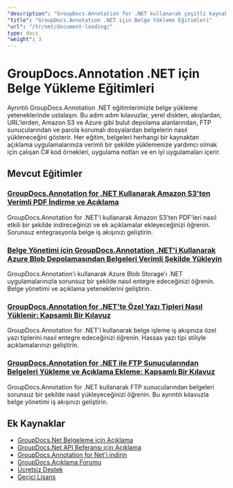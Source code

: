 ```yaml
---
"description": "GroupDocs.Annotation for .NET kullanarak çeşitli kaynaklardan belge yüklemeye yönelik adım adım eğitimler."
"title": "GroupDocs.Annotation .NET için Belge Yükleme Eğitimleri"
"url": "/tr/net/document-loading/"
type: docs
"weight": 3
---
```


# GroupDocs.Annotation .NET için Belge Yükleme Eğitimleri

Ayrıntılı GroupDocs.Annotation .NET eğitimlerimizle belge yükleme yeteneklerinde ustalaşın. Bu adım adım kılavuzlar, yerel diskten, akışlardan, URL'lerden, Amazon S3 ve Azure gibi bulut depolama alanlarından, FTP sunucularından ve parola korumalı dosyalardan belgelerin nasıl yükleneceğini gösterir. Her eğitim, belgeleri herhangi bir kaynaktan açıklama uygulamalarınıza verimli bir şekilde yüklemenize yardımcı olmak için çalışan C# kod örnekleri, uygulama notları ve en iyi uygulamaları içerir.

## Mevcut Eğitimler

### [GroupDocs.Annotation for .NET Kullanarak Amazon S3'ten Verimli PDF İndirme ve Açıklama](./download-annotate-pdfs-s3-groupdocs-dotnet/)
GroupDocs.Annotation for .NET'i kullanarak Amazon S3'ten PDF'leri nasıl etkili bir şekilde indireceğinizi ve ek açıklamalar ekleyeceğinizi öğrenin. Sorunsuz entegrasyonla belge iş akışınızı geliştirin.

### [Belge Yönetimi için GroupDocs.Annotation .NET'i Kullanarak Azure Blob Depolamasından Belgeleri Verimli Şekilde Yükleyin](./load-documents-azure-blob-groupdocs-annotation-dotnet/)
GroupDocs.Annotation'ı kullanarak Azure Blob Storage'ı .NET uygulamalarınızla sorunsuz bir şekilde nasıl entegre edeceğinizi öğrenin. Belge yönetimi ve açıklama yeteneklerini geliştirin.

### [GroupDocs.Annotation for .NET'te Özel Yazı Tipleri Nasıl Yüklenir: Kapsamlı Bir Kılavuz](./master-custom-font-loading-groupdocs-annotation-dotnet/)
GroupDocs.Annotation for .NET'i kullanarak belge işleme iş akışınıza özel yazı tiplerini nasıl entegre edeceğinizi öğrenin. Hassas yazı tipi stiliyle açıklamalarınızı geliştirin.

### [GroupDocs.Annotation for .NET ile FTP Sunucularından Belgeleri Yükleme ve Açıklama Ekleme: Kapsamlı Bir Kılavuz](./groupdocs-annotation-net-load-from-ftp/)
GroupDocs.Annotation for .NET kullanarak FTP sunucularından belgeleri sorunsuz bir şekilde nasıl yükleyeceğinizi öğrenin. Bu ayrıntılı kılavuzla belge yönetimi iş akışınızı geliştirin.

## Ek Kaynaklar

- [GroupDocs.Net Belgeleme için Açıklama](https://docs.groupdocs.com/annotation/net/)
- [GroupDocs.Net API Referansı için Açıklama](https://reference.groupdocs.com/annotation/net/)
- [GroupDocs.Annotation for Net'i indirin](https://releases.groupdocs.com/annotation/net/)
- [GroupDocs.Açıklama Forumu](https://forum.groupdocs.com/c/annotation)
- [Ücretsiz Destek](https://forum.groupdocs.com/)
- [Geçici Lisans](https://purchase.groupdocs.com/temporary-license/)